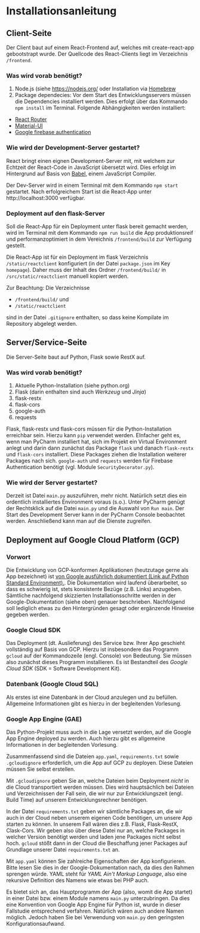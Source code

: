 # Installationsanleitung

## Client-Seite 
Der Client baut auf einem React-Frontend auf, welches mit create-react-app gebootstrapt wurde. Der Quellcode des React-Clients liegt im Verzeichnis `/frontend`.

### Was wird vorab benötigt?
1. Node.js (siehe https://nodejs.org/ oder Installation via [Homebrew](https://brew.sh) 
2. Package dependecies: 
Vor dem Start des Entwicklungsservers müssen die Dependencies installiert werden. Dies erfolgt über das Kommando `npm install` im Terminal. Folgende Abhängigkeiten werden installiert:
- [React Router](https://reacttraining.com/react-router/web/guides/quick-start)
- [Material-UI](https://material-ui.com)
- [Google firebase authentication](https://firebase.google.com/docs/web/setup)

### Wie wird der Development-Server gestartet?
React bringt einen eignen Development-Server mit, mit welchem zur Echtzeit der React-Code in JavaScript übersetzt wird. Dies erfolgt im Hintergrund auf Basis von [Babel](https://babeljs.io), einem JavaScript Compiler.

Der Dev-Server wird in einem Terminal mit dem Kommando `npm start` gestartet. Nach erfolgreichem Start ist die React-App unter http://localhost:3000 verfügbar.

### Deployment auf den flask-Server
Soll die React-App für ein Deployment unter flask bereit gemacht werden, wird im Terminal mit dem Kommando `npm run build` die App produktionsreif und performanzoptimiert in dem Vereichnis `/frontend/build` zur Verfügung gestellt. 

Die React-App ist für ein Deployment im flask Verzeichnis `/static/reactclient` konfiguriert (in der Datei `package.json` im Key `homepage`). Daher muss der Inhalt des Ordner `/frontend/build/` in `/src/static/reactclient` manuell kopiert werden.

Zur Beachtung: Die Verzeichnisse 
- `/frontend/build/` und 
- `/static/reactclient`

sind in der Datei `.gitignore` enthalten, so dass keine Kompilate im Repository abgelegt werden.


## Server/Service-Seite
Die Server-Seite baut auf Python, Flask sowie RestX auf.

### Was wird vorab benötigt?
1. Aktuelle Python-Installation (siehe python.org)
2. Flask (darin enthalten sind auch *Werkzeug* und *Jinja*)
3. flask-restx
4. flask-cors 
5. google-auth
6. requests

Flask, flask-restx und flask-cors müssen für die Python-Installation erreichbar sein. 
Hierzu kann ```pip``` verwendet werden. EInfacher geht es, wenn man PyCharm
installiert hat, sich im Projekt ein Virtual Environment anlegt und darin dann
zunächst das Package ```flask``` und danach ```flask-restx``` und ```flask-cors``` 
installiert. Diese Packages ziehen die Installation weiterer Packages nach sich.
```google-auth``` und ```requests``` werden für Firebase Authentication benötigt (vgl.
Module ```SecurityDecorator.py```).

### Wie wird der Server gestartet?
Derzeit ist Datei ```main.py``` auszuführen, mehr nicht. Natürlich setzt dies ein
ordentlich installiertes Environment voraus (s.o.). Unter PyCharm genügt der Rechtsklick
auf die Datei ```main.py``` und die Auswahl von ```Run main```. Der Start des 
Development Server kann in der PyCharm Console beobachtet werden. Anschließend kann man
auf die Dienste zugreifen.

## Deployment auf Google Cloud Platform (GCP)
### Vorwort
Die Entwicklung von GCP-konformen Applikationen (heutzutage gerne als App bezeichnet) ist 
[von Google ausführlich dokumentiert (Link auf Python Standard Environment).](https://cloud.google.com/appengine/docs/standard/python3/).
Die Dokumentation wird laufend überarbeitet, so dass es schwierig ist, stets konsistente Bezüge 
(z.B. Links) anzugeben. Sämtliche nachfolgend skizzierten Installationsschritte werden in 
der Google-Dokumentation (siehe oben) genauer beschrieben. Nachfolgend soll lediglich etwas zu
den Hintergründen gesagt oder ergänzende Hinweise gegeben werden. 

### Google Cloud SDK
Das Deployment (dt. Auslieferung) des Service bzw. Ihrer App geschieht vollständig auf Basis von GCP.
Hierzu ist insbesondere das Programm ```gcloud``` auf der Kommandozeile (engl. Console) von Bedeutung.
Sie müssen also zunächst dieses Programm installieren. Es ist Bestandteil des *Google Cloud SDK*
(SDK = Software Development Kit).

### Datenbank (Google Cloud SQL)
Als erstes ist eine Datenbank in der Cloud anzulegen und zu befüllen. Allgemeine Informationen
gibt es hierzu in der begleitenden Vorlesung.

### Google App Engine (GAE)
Das Python-Projekt muss auch in die Lage versetzt werden, auf die Google App Engine deployed
zu werden. Auch hierzu gibt es allgemeine Informationen in der begleitenden Vorlesung.

Zusammenfassend sind die Dateien ```app.yaml```, ```requirements.txt``` sowie ```.gcloudignore```
erforderlich, um die App auf GCP zu deployen. Diese Dateien müssen Sie selbst erstellen. 

Mit ```.gcloudignore``` geben Sie an, welche Dateien beim Deployment *nicht* in die Cloud 
transportiert werden müssen. Dies wird hauptsächlich bei Dateien und Verzeichnissen der Fall sein,
die wir nur zur Entwicklungszeit (engl. Build Time) auf unserem Entwicklungsrechner benötigen.

In der Datei ```requirements.txt``` geben wir sämtliche Packages an, die wir auch in der Cloud neben
unserem eigenen Code benötigen, um unsere App starten zu können. In unserem Fall wären dies z.B.
Flask, Flask-RestX, Clask-Cors. Wir geben also über diese Datei nur an, welche Packages in welcher
Version benötigt werden und laden jene Packages nicht selbst hoch. ```gcloud``` stößt dann in der Cloud 
die Beschaffung jener Packages auf Grundlage unserer Datei ```requirements.txt``` an.

Mit ```app.yaml``` können Sie zahlreiche Eigenschaften der App konfigurieren. Bitte lesen Sie
dies in der Google-Dokumentation nach, da dies den Rahmen sprengen würde. YAML steht für *YAML Ain't
Markup Language*, also eine rekursive Definition des Namens wie etwas bei PHP auch.

Es bietet sich an, das Hauptprogramm der App (also, womit die App startet) in einer Datei bzw. 
einem Module namens ```main.py``` unterzubringen. Da dies eine Konvention von Google App Engine 
für Python ist, wurde in dieser Fallstudie entsprechend verfahren. Natürlich wären auch andere 
Namen möglich. Jedoch haben Sie bei Verwendung von ```main.py``` den geringsten Konfigurationsaufwand.
